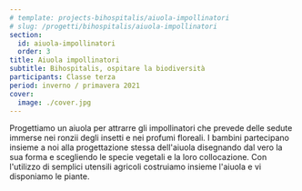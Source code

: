 ```yaml
---
# template: projects-bihospitalis/aiuola-impollinatori
# slug: /progetti/bihospitalis/aiuola-impollinatori
section:
  id: aiuola-impollinatori
  order: 3
title: Aiuola impollinatori
subtitle: Bihospitalis, ospitare la biodiversità
participants: Classe terza
period: inverno / primavera 2021
cover:
  image: ./cover.jpg
---
```


Progettiamo un aiuola per attrarre gli impollinatori che prevede delle sedute immerse nei ronzii degli insetti e nei profumi floreali. I bambini partecipano insieme a noi alla progettazione stessa dell'aiuola disegnando dal vero la sua forma e scegliendo le specie vegetali e la loro collocazione. Con l'utilizzo di semplici utensili agricoli costruiamo insieme l'aiuola e vi disponiamo le piante.
